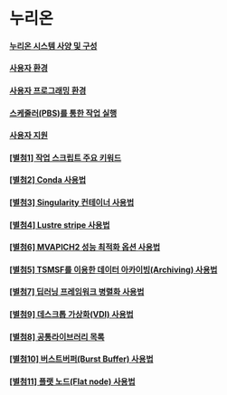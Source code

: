 # 누리온

#### [누리온 시스템 사양 및 구성](../../undefined/undefined/undefined/undefined/)

#### [사용자 환경](../../undefined/undefined/undefined/undefined-1/)

#### [사용자 프로그래밍 환경 ](../../undefined/undefined/undefined-1/undefined-2/)

#### [스케줄러(PBS)를 통한 작업 실행 ](../../undefined/undefined/undefined/pbs/)

#### [사용자 지원 ](../../undefined/undefined/undefined/undefined-3.md)

#### [\[별첨1\] 작업 스크립트 주요 키워드 ](../../undefined/undefined/undefined/1.md)

#### [\[별첨2\] Conda 사용법](../../undefined/undefined/undefined-1/2-conda/)

#### [\[별첨3\] Singularity 컨테이너 사용법](../../undefined/undefined/undefined/3-singularity/)

#### [\[별첨4\] Lustre stripe 사용법 ](../../undefined/undefined/undefined/4-lustre-stripe/)

#### [\[별첨6\] MVAPICH2 성능 최적화 옵션 사용법](../../readme/undefined/undefined/6-mvapich2.md)

#### [\[별첨5\] TSMSF를 이용한 데이터 아카이빙(Archiving) 사용법 ](../../readme/undefined/undefined/5-tsmsf-archiving/)

#### [\[별첨7\] 딥러닝 프레임워크 병렬화 사용법 ](../../readme/undefined/undefined/7.md)

#### [\[별첨9\] 데스크톱 가상화(VDI) 사용법](../../readme/undefined/undefined/9-vdi.md)

#### [\[별첨8\] 공통라이브러리 목록](../../readme/undefined/undefined/8.md)

#### [\[별첨10\] 버스트버퍼(Burst Buffer) 사용법 ](../../readme/undefined/undefined/10-burst-buffer/)

#### [\[별첨11\] 플랫 노드(Flat node) 사용법](../../readme/undefined/undefined/11-flat-node.md)




